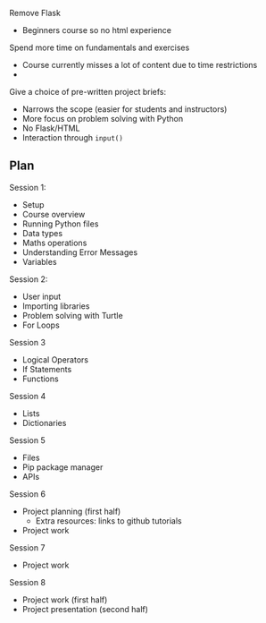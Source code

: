 Remove Flask
- Beginners course so no html experience

Spend more time on fundamentals and exercises
- Course currently misses a lot of content due to time restrictions
- 

Give a choice of pre-written project briefs:
- Narrows the scope (easier for students and instructors)
- More focus on problem solving with Python
- No Flask/HTML
- Interaction through `input()`

## Plan

Session 1:
- Setup
- Course overview
- Running Python files
- Data types
- Maths operations
- Understanding Error Messages
- Variables

Session 2:
- User input
- Importing libraries
- Problem solving with Turtle
- For Loops

Session 3
- Logical Operators
- If Statements
- Functions

Session 4
- Lists
- Dictionaries

Session 5
- Files
- Pip package manager
- APIs

Session 6
- Project planning (first half)
  - Extra resources: links to github tutorials
- Project work

Session 7
- Project work

Session 8
- Project work (first half)
- Project presentation (second half)
